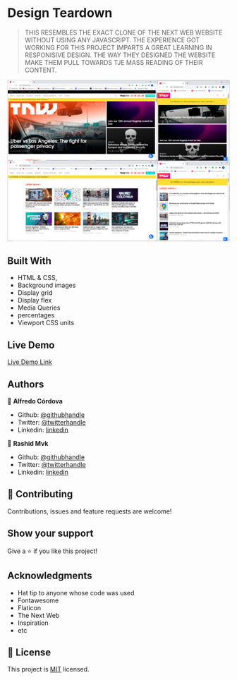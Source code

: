 # Design Teardown

>THIS RESEMBLES THE EXACT CLONE OF THE NEXT WEB WEBSITE WITHOUT USING ANY JAVASCRIPT. THE EXPERIENCE GOT WORKING FOR THIS PROJECT IMPARTS A GREAT LEARNING IN RESPONISIVE DESIGN. THE WAY THEY DESIGNED THE WEBSITE MAKE THEM PULL TOWARDS TJE MASS READING OF THEIR CONTENT. 


![screenshot](https://github.com/Huemac-Alfredo/TheNextWebClone/blob/feature/Images/TNWClone-screenshot.PNG?raw=true)

## Built With

- HTML & CSS,
- Background images
- Display grid
- Display flex
- Media Queries
- percentages 
- Viewport CSS units



## Live Demo

[Live Demo Link](https://raw.githack.com/rashidmvk/SmashingMagazineClone/feature/index.html)

## Authors

👤 **Alfredo Córdova**

- Github: [@githubhandle](https://github.com/Huemac-Alfredo)
- Twitter: [@twitterhandle](https://twitter.com/AlfredoHuemac)
- Linkedin: [linkedin](https://www.linkedin.com/in/huemac-alfredo-c%C3%B3rdova-torres-b28986136/)

👤 **Rashid Mvk**

- Github: [@githubhandle](https://github.com/rashidmvk)
- Twitter: [@twitterhandle](www.twitter.com/rashidnm)
- Linkedin: [linkedin](https://www.linkedin.com/in/rashidmvk/)

## 🤝 Contributing

Contributions, issues and feature requests are welcome!

## Show your support

Give a ⭐️ if you like this project!

## Acknowledgments

- Hat tip to anyone whose code was used
- Fontawesome
- Flaticon
- The Next Web
- Inspiration
- etc

## 📝 License

This project is [MIT](lic.url) licensed.

